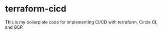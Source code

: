 # terraform-cicd
This is my boilerplate code for implementing CI/CD with terraform, Circle CI, and GCP.

